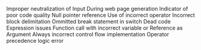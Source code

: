 Improper neutralization of Input During web page generation
Indicator of poor code quality
Null pointer reference
Use of incorrect operator
Incorrect block delimitation
Ommitted break statement in switch
Dead code
Expression issues
Function call with incorrect variable or Reference as Argument
Always incorrect control flow implementation
Operator precedence logic error
